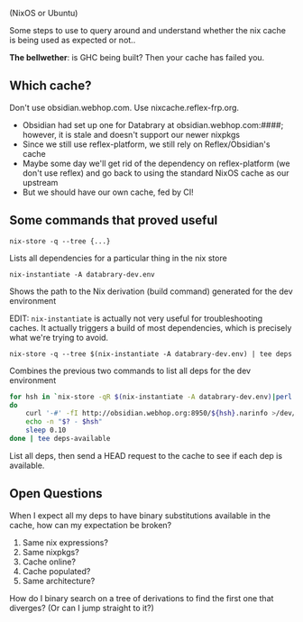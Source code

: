 (NixOS or Ubuntu)

Some steps to use to query around and understand whether the nix cache
is being used as expected or not..



**The bellwether**: is GHC being built? Then your cache has failed you.



## Which cache?



Don't use obsidian.webhop.com. Use nixcache.reflex-frp.org.

  - Obsidian had set up one for Databrary at
    obsidian.webhop.com:\#\#\#\#; however, it is stale and doesn't
    support our newer nixpkgs
  - Since we still use reflex-platform, we still rely on
    Reflex/Obsidian's cache
  - Maybe some day we'll get rid of the dependency on reflex-platform
    (we don't use reflex) and go back to using the standard NixOS cache
    as our upstream
  - But we should have our own cache, fed by CI!

## Some commands that proved useful



    nix-store -q --tree {...}

Lists all dependencies for a particular thing in the nix store



    nix-instantiate -A databrary-dev.env

Shows the path to the Nix derivation (build command) generated for the
dev environment

EDIT: `nix-instantiate` is actually not very useful for
troubleshooting caches. It actually triggers a build of most
dependencies, which is precisely what we're trying to avoid.



    nix-store -q --tree $(nix-instantiate -A databrary-dev.env) | tee deps

Combines the previous two commands to list all deps for the dev
environment



```bash
for hsh in `nix-store -qR $(nix-instantiate -A databrary-dev.env)|perl -pe 's%/nix/store/(\w{32,32}).*%$1%'`
do
    curl '-#' -fI http://obsidian.webhop.org:8950/${hsh}.narinfo >/dev//null
    echo -n "$? - $hsh"
    sleep 0.10
done | tee deps-available
```

List all deps, then send a HEAD request to the cache to see if each dep
is available.

## Open Questions


When I expect all my deps to have binary substitutions available in the
cache, how can my expectation be broken?

1.  Same nix expressions?
2.  Same nixpkgs?
3.  Cache online?
4.  Cache populated?
5.  Same architecture?



How do I binary search on a tree of derivations to find the first one
that diverges? (Or can I jump straight to it?)
